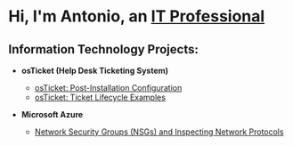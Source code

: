 <h1>Hi, I'm Antonio, an <a href="https://linkedin.com/in/Josh">IT Professional</a></h1>

<h2>Information Technology Projects:</h2>

- <b>osTicket (Help Desk Ticketing System)</b>

  - [osTicket: Post-Installation Configuration](https://github.com/bryera-it/post-install-config)
  - [osTicket: Ticket Lifecycle Examples](https://github.com/bryera-it/ticket-lifecycle)
- <b>Microsoft Azure</b>

  - [Network Security Groups (NSGs) and Inspecting Network Protocols](https://github.com/bryera-it/Azure-Networking-with-VMs)

